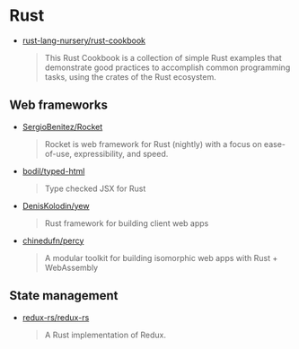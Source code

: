 # Rust

- [rust-lang-nursery/rust-cookbook](https://github.com/rust-lang-nursery/rust-cookbook)

  > This Rust Cookbook is a collection of simple Rust examples that demonstrate good practices to accomplish common programming tasks, using the crates of the Rust ecosystem.

## Web frameworks

- [SergioBenitez/Rocket](https://github.com/SergioBenitez/Rocket)

  > Rocket is web framework for Rust (nightly) with a focus on ease-of-use, expressibility, and speed.

- [bodil/typed-html](https://github.com/bodil/typed-html)

  > Type checked JSX for Rust

- [DenisKolodin/yew](https://github.com/DenisKolodin/yew)

  > Rust framework for building client web apps

- [chinedufn/percy](https://github.com/chinedufn/percy)

  > A modular toolkit for building isomorphic web apps with Rust + WebAssembly

## State management

- [redux-rs/redux-rs](https://github.com/redux-rs/redux-rs)

  > A Rust implementation of Redux.
